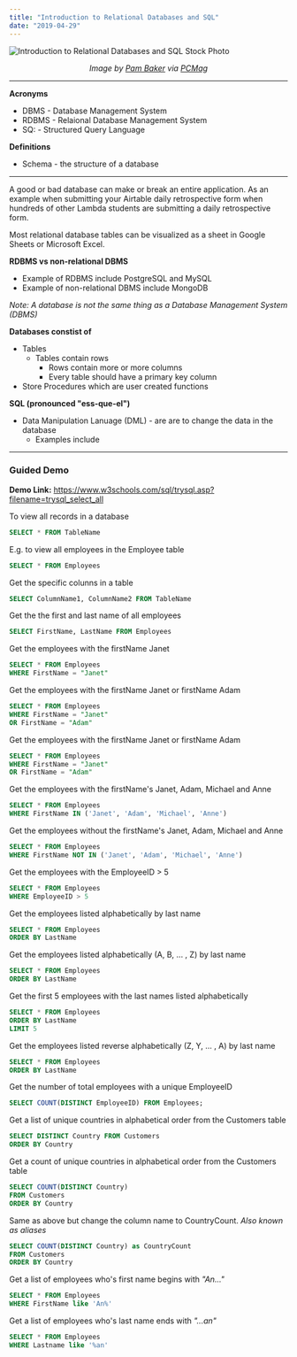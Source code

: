 ```yaml
---
title: "Introduction to Relational Databases and SQL"
date: "2019-04-29"
---
```


![Introduction to Relational Databases and SQL Stock Photo](../images/introduction-to-relational-databases-and-sql.jpg)

<center>

*Image by [Pam Baker](https://www.pcmag.com/author-bio/pam-baker "Pam Baker") via [PCMag](https://www.pcmag.com/article/362836/google-simplifies-machine-learning-with-sql "PCMag")*

</center>

___  

__Acronyms__
- DBMS - Database Management System
- RDBMS - Relaional Database Management System
- SQ: -  Structured Query Language

__Definitions__
- Schema - the structure of a database
  
___

A good or bad database can make or break an entire application. As an example when submitting your Airtable daily retrospective form when hundreds of other Lambda students are submitting a daily retrospective form.

Most relational database tables can be visualized as a sheet in Google Sheets or Microsoft Excel. 

__RDBMS vs non-relational DBMS__
- Example of RDBMS include PostgreSQL and MySQL
- Example of non-relational DBMS include MongoDB

*Note: A database is not the same thing as a Database Management System (DBMS)*

__Databases constist of__

- Tables 
  - Tables contain rows
    - Rows contain more or more columns
    - Every table should have a primary key column
- Store Procedures which are user created functions

__SQL (pronounced "ess-que-el")__
- Data Manipulation Lanuage (DML) - are are to change the data in the database
  - Examples include

___

### Guided Demo
__Demo Link:__ <https://www.w3schools.com/sql/trysql.asp?filename=trysql_select_all>


To view all records in a database
```sql
SELECT * FROM TableName
```

E.g. to view all employees in the Employee table
```sql
SELECT * FROM Employees
```

Get the specific colunns in a table
```sql
SELECT ColumnName1, ColumnName2 FROM TableName
```

Get the the first and last name of all employees
```sql
SELECT FirstName, LastName FROM Employees
```

Get the employees with the firstName Janet
```sql
SELECT * FROM Employees
WHERE FirstName = "Janet"
```

Get the employees with the firstName Janet or firstName Adam
```sql
SELECT * FROM Employees
WHERE FirstName = "Janet" 
OR FirstName = "Adam"
```

Get the employees with the firstName Janet or firstName Adam
```sql
SELECT * FROM Employees
WHERE FirstName = "Janet" 
OR FirstName = "Adam"
```

Get the employees with the firstName's Janet, Adam, Michael and Anne
```sql
SELECT * FROM Employees
WHERE FirstName IN ('Janet', 'Adam', 'Michael', 'Anne')
```

Get the employees without the firstName's Janet, Adam, Michael and Anne
```sql
SELECT * FROM Employees
WHERE FirstName NOT IN ('Janet', 'Adam', 'Michael', 'Anne')
```

Get the employees with the EmployeeID > 5
```sql
SELECT * FROM Employees
WHERE EmployeeID > 5 
```

Get the employees listed alphabetically by last name
```sql
SELECT * FROM Employees
ORDER BY LastName
```

Get the employees listed alphabetically (A, B, ... , Z) by last name
```sql
SELECT * FROM Employees
ORDER BY LastName
```


Get the first 5 employees with the last names listed alphabetically
```sql
SELECT * FROM Employees
ORDER BY LastName
LIMIT 5
```

Get the employees listed reverse alphabetically (Z, Y, ... , A) by last name
```sql
SELECT * FROM Employees
ORDER BY LastName
```

Get the number of total employees with a unique EmployeeID
```sql
SELECT COUNT(DISTINCT EmployeeID) FROM Employees;
```

Get a list of unique countries in alphabetical order from the Customers table
```sql
SELECT DISTINCT Country FROM Customers
ORDER BY Country
```

Get a count of unique countries in alphabetical order from the Customers table
```sql
SELECT COUNT(DISTINCT Country) 
FROM Customers
ORDER BY Country
```

Same as above but change the column name to CountryCount. *Also known as aliases*
```sql
SELECT COUNT(DISTINCT Country) as CountryCount 
FROM Customers
ORDER BY Country
```

Get a list of employees who's first name begins with *"An..."*
```sql
SELECT * FROM Employees
WHERE FirstName like 'An%'
```

Get a list of employees who's last name ends with *"...an"*
```sql
SELECT * FROM Employees
WHERE Lastname like '%an'
```